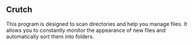 Crutch
------------
This program is designed to scan directories and help you manage files. It allows you to constantly monitor the 
appearance of new files and automatically sort them into folders.
